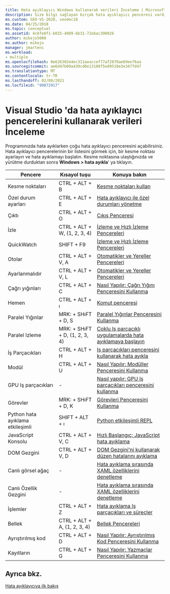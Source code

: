 ```yaml
---
title: Hata ayıklayıcı Windows kullanarak verileri İnceleme | Microsoft Docs
description: Size bilgi sağlayan birçok hata ayıklayıcı penceresi vardır. Bu makale, türlerin bir listesini sağlar. Her biri için daha fazla bilgi bağlantısı vardır.
ms.custom: SEO-VS-2020, seodec18
ms.date: 04/25/2018
ms.topic: conceptual
ms.assetid: 4c6fe8f1-b015-4989-bb31-72ebac390026
author: mikejo5000
ms.author: mikejo
manager: jmartens
ms.workload:
- multiple
ms.openlocfilehash: 0e626302e4ec311aeaccef77af2870ae69ee76aa
ms.sourcegitcommit: ae6d47b09a439cd0e13180f5e89510e3e347fd47
ms.translationtype: MT
ms.contentlocale: tr-TR
ms.lasthandoff: 02/08/2021
ms.locfileid: "99872917"
---
```

# <a name="inspect-data-using-debugger-windows-in-visual-studio"></a>Visual Studio 'da hata ayıklayıcı pencerelerini kullanarak verileri İnceleme

Programınızda hata ayıklarken çoğu hata ayıklayıcı penceresini açabilirsiniz. Hata ayıklayıcı pencerelerinin bir listesini görmek için, bir kesme noktası ayarlayın ve hata ayıklamayı başlatın. Kesme noktasına ulaştığınızda ve yürütme durduktan sonra **Windows > hata ayıkla**' ya tıklayın.

|Pencere|Kısayol tuşu|Konuya bakın|
|-|-|-|
|Kesme noktaları|CTRL + ALT + B|[Kesme noktaları kullan](../debugger/using-breakpoints.md)|
|Özel durum ayarları|CTRL + ALT + E|[Hata ayıklayıcı ile özel durumları yönetme](../debugger/managing-exceptions-with-the-debugger.md)|
|Çıktı|CTRL + ALT + O|[Çıkış Penceresi](../ide/reference/output-window.md)|
|İzle|CTRL + ALT + W, (1, 2, 3, 4)|[İzleme ve Hızlı İzleme Pencereleri](../debugger/watch-and-quickwatch-windows.md)|
|QuickWatch|SHIFT + F9|[İzleme ve Hızlı İzleme Pencereleri](../debugger/watch-and-quickwatch-windows.md)|
|Otolar|CTRL + ALT + V, A|[Otomatikler ve Yereller Pencereleri](../debugger/autos-and-locals-windows.md)|
|Ayarlanmalıdır|CTRL + ALT + V, L|[Otomatikler ve Yereller Pencereleri](../debugger/autos-and-locals-windows.md)|
|Çağrı yığınları|CTRL + ALT + C|[Nasıl Yapılır: Çağrı Yığını Penceresini Kullanma](../debugger/how-to-use-the-call-stack-window.md)|
|Hemen|CTRL + ALT + ı|[Komut penceresi](../ide/reference/immediate-window.md)|
|Paralel Yığınlar|MRK: + SHıFT + D, S|[Paralel Yığınlar Penceresini Kullanma](../debugger/using-the-parallel-stacks-window.md)|
|Paralel Izleme|MRK: + SHıFT + D, (1, 2, 3, 4)|[Çoklu Iş parçacıklı uygulamalarda hata ayıklamaya başlayın](../debugger/get-started-debugging-multithreaded-apps.md)|
|İş Parçacıkları|CTRL + ALT + H|[Iş parçacıkları penceresini kullanarak hata ayıkla](../debugger/how-to-use-the-threads-window.md)|
|Modül|CTRL + ALT + U|[Nasıl Yapılır: Modüller Penceresini Kullanma](../debugger/how-to-use-the-modules-window.md)|
|GPU Iş parçacıkları|-|[Nasıl yapılır: GPU Iş parçacıkları penceresini kullanma](../debugger/how-to-use-the-gpu-threads-window.md)|
|Görevler|MRK: + SHıFT + D, K|[Görevleri Penceresini Kullanma](../debugger/using-the-tasks-window.md)|
|Python hata ayıklama etkileşimli|SHIFT + ALT + ı|[Python etkileşimli REPL](../python/python-interactive-repl-in-visual-studio.md)|
|JavaScript Konsolu|CTRL + ALT + V, C|[Hızlı Başlangıç: JavaScript hata ayıklama](../debugger/quickstart-debug-javascript-using-the-console.md)|
|DOM Gezgini|CTRL + ALT + V, D|[DOM Gezgini'ni kullanarak düzen hatalarını ayıklama](quickstart-debug-html-and-css.md)|
|Canlı görsel ağaç|-|[Hata ayıklama sırasında XAML özelliklerini denetleme](../xaml-tools/inspect-xaml-properties-while-debugging.md)|
|Canlı Özellik Gezgini|-|[Hata ayıklama sırasında XAML özelliklerini denetleme](../xaml-tools/inspect-xaml-properties-while-debugging.md)|
|İşlemler|CTRL + ALT + Z|[Hata ayıklama Iş parçacıkları ve süreçler](../debugger/debug-threads-and-processes.md)|
|Bellek|CTRL + ALT + A, (1, 2, 3, 4)|[Bellek Pencereleri](../debugger/memory-windows.md)|
|Ayrıştırılmış kod|CTRL + ALT + D|[Nasıl Yapılır: Ayrıştırılmış Kod Penceresini Kullanma](../debugger/how-to-use-the-disassembly-window.md)|
|Kayıtların|CTRL + ALT + G|[Nasıl Yapılır: Yazmaçlar Penceresini Kullanma](../debugger/how-to-use-the-registers-window.md)|

## <a name="see-also"></a>Ayrıca bkz.

[Hata ayıklayıcıya ilk bakış](../debugger/debugger-feature-tour.md)